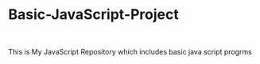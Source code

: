 # Basic-JavaScript-Project
<br>

This is My JavaScript Repository which includes basic java script progrms
